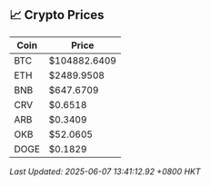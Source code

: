 ## 📈 Crypto Prices

| Coin | Price |
| ---- | ----- |
| BTC | $104882.6409 |
| ETH | $2489.9508 |
| BNB | $647.6709 |
| CRV | $0.6518 |
| ARB | $0.3409 |
| OKB | $52.0605 |
| DOGE | $0.1829 |

_Last Updated: 2025-06-07 13:41:12.92 +0800 HKT_
